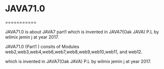 # JAVA71.0
===========

JAVA71.0  is  about  JAVA7 part1  which is  invented  in   JAVA7(Oak JAVA) P.L  by  wilmix  jemin  j  at  year  2017.

JAVA71.0 (Part1 )  consits  of  Modules   web2,web3,web4,web6,web7,web8,web9,web10,web11, and  web12.

which is  invented in   JAVA7(Oak JAVA) P.L  by  wilmix  jemin  j  at  year  2017.
